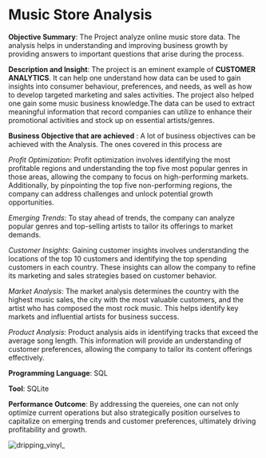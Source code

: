# Music Store Analysis
**Objective Summary**: The Project analyze online music store data. The analysis helps in understanding and improving business growth by providing answers to important questions that arise during the process.



**Description and Insight**: The project is an eminent example of **CUSTOMER ANALYTICS**. It can help one understand how data can be used to gain insights into consumer behaviour, preferences, and needs, as well as how to develop targeted marketing and sales activities. The project also helped one gain some music business knowledge.The data can be used to extract meaningful information that record companies can utilize to enhance their promotional activities and stock up on essential artists/genres.



**Business Objective that are achieved** : A lot of business objectives can be achieved with the Analysis. The ones covered in this process are

*Profit Optimization*: 
Profit optimization involves identifying the most profitable regions and understanding the top five most popular genres in those areas, allowing the company to focus on high-performing markets. Additionally, by pinpointing the top five non-performing regions, the company can address challenges and unlock potential growth opportunities.


*Emerging Trends*:
To stay ahead of trends, the company can analyze popular genres and top-selling artists to tailor its offerings to market demands.


*Customer Insights*: 
Gaining customer insights involves understanding the locations of the top 10 customers and identifying the top spending customers in each country. These insights can allow the company to refine its marketing and sales strategies based on customer behavior.


*Market Analysis*:
The market analysis determines the country with the highest music sales, the city with the most valuable customers, and the artist who has composed the most rock music. This helps identify key markets and influential artists for business success.


*Product Analysis*: 
Product analysis aids in identifying tracks that exceed the average song length. This information will provide an understanding of customer preferences, allowing the company to tailor its content offerings effectively.



**Programming Language**: SQL



**Tool**: SQLite



**Performance Outcome**: By addressing the quereies, one can not only optimize current operations but also strategically position ourselves to capitalize on emerging trends and customer preferences, ultimately driving profitability and growth.


![dripping_vinyl_](https://github.com/user-attachments/assets/18dd073c-f7a4-4485-bd3a-dbd215e89b9d)
